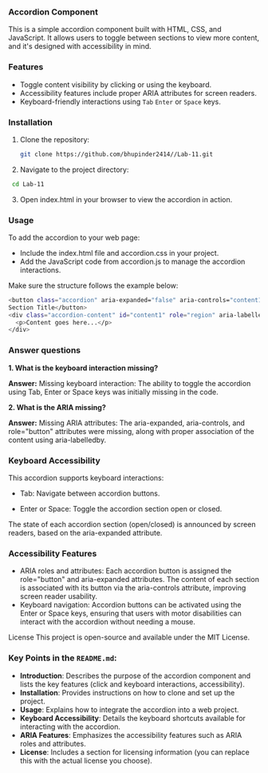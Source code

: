 ### Accordion Component

This is a simple accordion component built with HTML, CSS, and JavaScript. It allows users to toggle between sections to view more content, and it's designed with accessibility in mind.

### Features
- Toggle content visibility by clicking or using the keyboard.
- Accessibility features include proper ARIA attributes for screen readers.
- Keyboard-friendly interactions using `Tab` `Enter` or `Space` keys.

### Installation

1. Clone the repository:
   
   ```bash
   git clone https://github.com/bhupinder2414//Lab-11.git
   
3. Navigate to the project directory:
   
  ```bash
   cd Lab-11
  ```
3. Open index.html in your browser to view the accordion in action.

### Usage

To add the accordion to your web page:

- Include the index.html file and accordion.css in your project.
- Add the JavaScript code from accordion.js to manage the accordion interactions.
  
Make sure the structure follows the example below:

```bash
<button class="accordion" aria-expanded="false" aria-controls="content1" id="accordion1">
Section Title</button>
<div class="accordion-content" id="content1" role="region" aria-labelledby="accordion1">
  <p>Content goes here...</p>
</div>
```
### Answer questions

**1. What is the keyboard interaction missing?**

**Answer:** Missing keyboard interaction: The ability to toggle the accordion using Tab, Enter or Space keys was initially missing in the code.

**2. What is the ARIA missing?**

**Answer:** Missing ARIA attributes: The aria-expanded, aria-controls, and role="button" attributes were missing, along with proper association of the content using aria-labelledby.

### Keyboard Accessibility

This accordion supports keyboard interactions:

- Tab: Navigate between accordion buttons.

- Enter or Space: Toggle the accordion section open or closed.

The state of each accordion section (open/closed) is announced by screen readers, based on the aria-expanded attribute.

### Accessibility Features

- ARIA roles and attributes: Each accordion button is assigned the role="button" and aria-expanded attributes. The content of each section is associated with its button via the aria-controls attribute, improving screen reader usability.
- Keyboard navigation: Accordion buttons can be activated using the Enter or Space keys, ensuring that users with motor disabilities can interact with the accordion without needing a mouse.

License
This project is open-source and available under the MIT License.

### Key Points in the `README.md`:

- **Introduction**: Describes the purpose of the accordion component and lists the key features (click and keyboard interactions, accessibility).
- **Installation**: Provides instructions on how to clone and set up the project.
- **Usage**: Explains how to integrate the accordion into a web project.
- **Keyboard Accessibility**: Details the keyboard shortcuts available for interacting with the accordion.
- **ARIA Features**: Emphasizes the accessibility features such as ARIA roles and attributes.
- **License**: Includes a section for licensing information (you can replace this with the actual license you choose).



